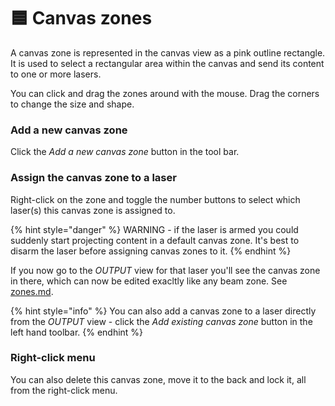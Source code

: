 # 🟦 Canvas zones

A canvas zone is represented in the canvas view as a pink outline rectangle. It is used to select a rectangular area within the canvas and send its content to one or more lasers.&#x20;

You can click and drag the zones around with the mouse. Drag the corners to change the size and shape.&#x20;

### Add a new canvas zone

Click the _Add a new canvas zone_ button in the tool bar.&#x20;

### Assign the canvas zone to a laser

Right-click on the zone and toggle the number buttons to select which laser(s) this canvas zone is assigned to.&#x20;

{% hint style="danger" %}
WARNING - if the laser is armed you could suddenly start projecting content in a default canvas zone. It's best to disarm the laser before assigning canvas zones to it.&#x20;
{% endhint %}

If you now go to the _OUTPUT_ view for that laser you'll see the canvas zone in there, which can now be edited exacltly like any beam zone. See [zones.md](../setting-up/output-view/zones.md "mention").&#x20;

{% hint style="info" %}
You can also add a canvas zone to a laser directly from the _OUTPUT_ view - click the _Add existing canvas zone_ button in the left hand toolbar.&#x20;
{% endhint %}

### Right-click menu

You can also delete this canvas zone, move it to the back and lock it, all from the right-click menu.







